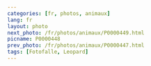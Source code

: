 ```yaml
---
categories: [fr, photos, animaux]
lang: fr
layout: photo
next_photo: /fr/photos/animaux/P0000449.html
picname: P0000448
prev_photo: /fr/photos/animaux/P0000447.html
tags: [Fotofalle, Leopard]
---
```

